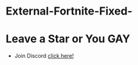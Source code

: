 # External-Fortnite-Fixed-
# Leave a Star or You GAY

- Join Discord [click here!](https://discord.gg/kSSF6eM4Er)
